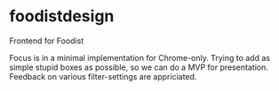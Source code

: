 # foodistdesign
Frontend for Foodist

Focus is in a minimal implementation for Chrome-only. Trying to add as simple stupid boxes as possible, so we can do a MVP for presentation. Feedback on various filter-settings are appriciated.
